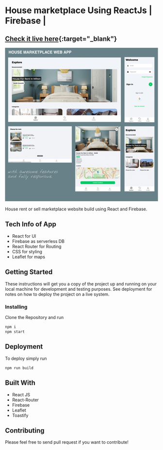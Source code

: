 # House marketplace Using ReactJs | Firebase |

## [Check it live here](https://marketplace-for-house-app-s.vercel.app/){:target="\_blank"}

<img src="images/app-wall.png" />

House rent or sell marketplace website build using React and Firebase.

## Tech Info of App

- React for UI
- Firebase as serverless DB
- React Router for Routing
- CSS for styling
- Leaflet for maps

## Getting Started

These instructions will get you a copy of the project up and running on your local machine for development and testing purposes. See deployment for notes on how to deploy the project on a live system.

### Installing

Clone the Repository and run

```
npm i
npm start
```

## Deployment

To deploy simply run

```
npm run build
```

## Built With

- React JS
- React-Router
- Firebase
- Leaflet
- Toastify

## Contributing

Please feel free to send pull request if you want to contribute!
